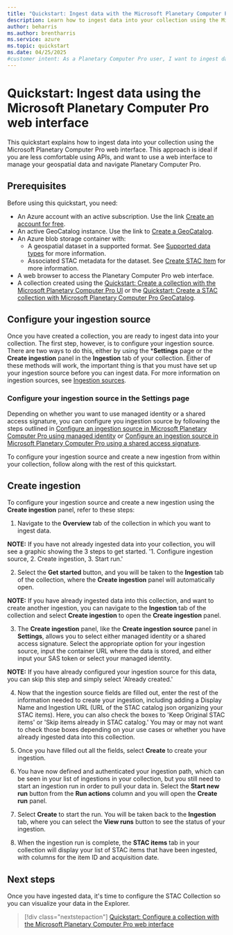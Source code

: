 ```yaml
---
title: "Quickstart: Ingest data with the Microsoft Planetary Computer Pro web interface"
description: Learn how to ingest data into your collection using the Microsoft Planetary Computer Pro web interface. 
author: beharris
ms.author: brentharris
ms.service: azure
ms.topic: quickstart
ms.date: 04/25/2025
#customer intent: As a Planetary Computer Pro user, I want to ingest data into my collection using the web interface so that I can manage my geospatial assets.
---
```


# Quickstart: Ingest data using the Microsoft Planetary Computer Pro web interface

This quickstart explains how to ingest data into your collection using the Microsoft Planetary Computer Pro web interface. This approach is ideal if you are less comfortable using APIs, and want to use a web interface to manage your geospatial data and navigate Planetary Computer Pro.

## Prerequisites

Before using this quickstart, you need:

- An Azure account with an active subscription. Use the link [Create an account for free](https://azure.microsoft.com/free/?WT.mc_id=A261C142F).
- An active GeoCatalog instance. Use the link to [Create a GeoCatalog](./deploy-geocatalog-resource.md).
- An Azure blob storage container with:
  - A geospatial dataset in a supported format. See [Supported data types](./supported-data-types.md) for more information.
  - Associated STAC metadata for the dataset. See [Create STAC Item](./create-stac-item.md) for more information.
- A web browser to access the Planetary Computer Pro web interface.
- A collection created using the [Quickstart: Create a collection with the Microsoft Planetary Computer Pro UI](./create-collection-ui.md) or the [Quickstart: Create a STAC collection with Microsoft Planetary Computer Pro GeoCatalog](./create-stac-collection.md).

## Configure your ingestion source

Once you have created a collection, you are ready to ingest data into your collection. The first step, however, is to configure your ingestion source. There are two ways to do this, either by using the ***Settings** page or the **Create ingestion** panel in the **Ingestion** tab of your collection. Either of these methods will work, the important thing is that you must have set up your ingestion source before you can ingest data. For more information on ingestion sources, see [Ingestion sources](./ingestion-sources.md).

### Configure your ingestion source in the **Settings** page

Depending on whether you want to use managed identity or a shared access signature, you can  configure you ingestion source by following the steps outlined in [Configure an ingestion source in Microsoft Planetary Computer Pro using managed identity](./setup-ingestion-credentials-managed-identity.md) or [Configure an ingestion source in Microsoft Planetary Computer Pro using a shared access signature](./setup-ingestion-credentials-sas.md). 

To configure your ingestion source and create a new ingestion from within your collection, follow along with the rest of this quickstart.

## Create ingestion

To configure your ingestion source and create a new ingestion using the **Create ingestion** panel, refer to these steps:

1. Navigate to the **Overview** tab of the collection in which you want to ingest data. 

**NOTE:** If you have not already ingested data into your collection, you will see a graphic showing the 3 steps to get started. '1. Configure ingestion source, 2. Create ingestion, 3. Start run.'

2. Select the **Get started** button, and you will be taken to the **Ingestion** tab of the collection, where the **Create ingestion** panel will automatically open. 

**NOTE:** If you have already ingested data into this collection, and want to create another ingestion, you can navigate to the **Ingestion** tab of the collection and select **Create ingestion** to open the **Create ingestion** panel.

3. The **Create ingestion** panel, like the **Create ingestion source** panel in **Settings**, allows you to select either managed identity or a shared access signature. Select the appropriate option for your ingestion source, input the container URL where the data is stored, and either input your SAS token or select your managed identity. 

**NOTE:** If you have already configured your ingestion source for this data, you can skip this step and simply select 'Already created.'

4. Now that the ingestion source fields are filled out, enter the rest of the information needed to create your ingestion, including adding a Display Name and Ingestion URL (URL of the STAC catalog json organizing your STAC items). Here, you can also check the boxes to 'Keep Original STAC items' or 'Skip items already in STAC catalog.' You may or may not want to check those boxes depending on your use cases or whether you have already ingested data into this collection.

5. Once you have filled out all the fields, select **Create** to create your ingestion.

6. You have now defined and authenticated your ingestion path, which can be seen in your list of ingestions in your collection, but you still need to start an ingestion run in order to pull your data in. Select the **Start new run** button from the **Run actions** column and you will open the **Create run** panel. 

7. Select **Create** to start the run. You will be taken back to the **Ingestion** tab, where you can select the **View runs** button to see the status of your ingestion. 

8. When the ingestion run is complete, the **STAC items** tab in your collection will display your list of STAC items that have been ingested, with columns for the item ID and acquisition date. 


## Next steps

<!-- TODO: Update this link to point to the next article in the sequence once finalized. -->

Once you have ingested data, it's time to configure the STAC Collection so you can visualize your data in the Explorer. 

> [!div class="nextstepaction"]
> [Quickstart: Configure a collection with the Microsoft Planetary Computer Pro web interface](./configure-collection-ui.md)
